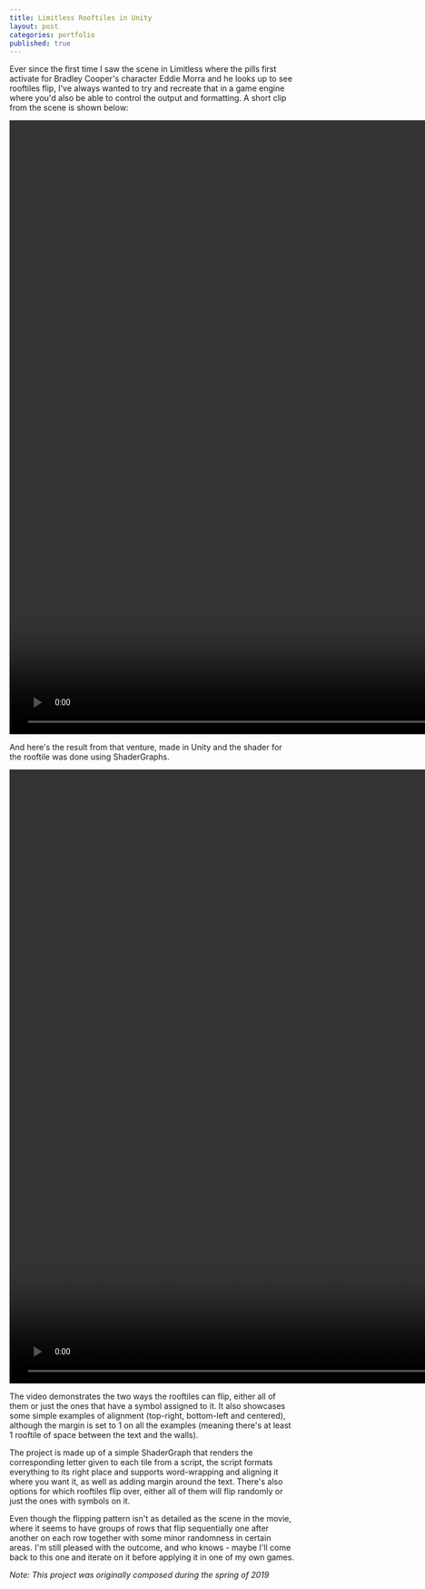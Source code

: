 ```yaml
---
title: Limitless Rooftiles in Unity
layout: post
categories: portfolio
published: true
---
```


Ever since the first time I saw the scene in Limitless where the pills first activate for Bradley Cooper's character Eddie Morra and he looks up to see rooftiles flip, I've always wanted to try and recreate that in a game engine where you'd also be able to control the output and formatting. A short clip from the scene is shown below:

<video width="1920px" height="1080px" controls loop muted controlsList="nodownload">
    <source src="/assets/video/portfolio/LimitlessRooftilesScene.mp4" type="video/mp4">
    <source src="/assets/video/portfolio/LimitlessRooftilesScene.ogg" type="video/ogg">
</video>

And here's the result from that venture, made in Unity and the shader for the rooftile was done using ShaderGraphs.

<video width="1920px" height="1080px" controls loop muted controlsList="nodownload">
    <source src="/assets/video/portfolio/LimitlessRooftilesUnity.mp4" type="video/mp4">
    <source src="/assets/video/portfolio/LimitlessRooftilesUnity.ogg" type="video/ogg">
</video>

The video demonstrates the two ways the rooftiles can flip, either all of them or just the ones that have a symbol assigned to it. It also showcases some simple examples of alignment (top-right, bottom-left and centered), although the margin is set to 1 on all the examples (meaning there's at least 1 rooftile of space between the text and the walls).

The project is made up of a simple ShaderGraph that renders the corresponding letter given to each tile from a script, the script formats everything to its right place and supports word-wrapping and aligning it where you want it, as well as adding margin around the text. There's also options for which rooftiles flip over, either all of them will flip randomly or just the ones with symbols on it.

Even though the flipping pattern isn't as detailed as the scene in the movie, where it seems to have groups of rows that flip sequentially one after another on each row together with some minor randomness in certain areas. I'm still pleased with the outcome, and who knows - maybe I'll come back to this one and iterate on it before applying it in one of my own games.

*Note: This project was originally composed during the spring of 2019*